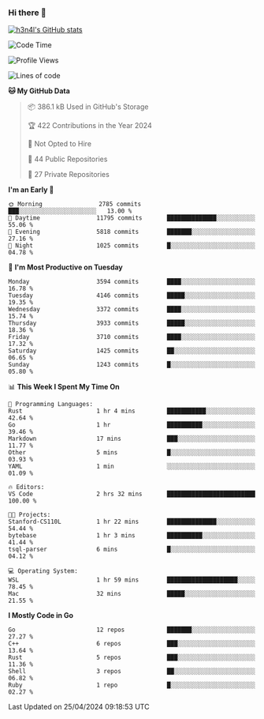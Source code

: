 ### Hi there 👋

[![h3n4l's GitHub stats](https://github-readme-stats.vercel.app/api?username=h3n4l&count_private=true&show_icons=true&theme=radical)](https://github.com/h3n4l/github-readme-stats)

<!--START_SECTION:waka-->
![Code Time](http://img.shields.io/badge/Code%20Time-1%2C866%20hrs%2044%20mins-blue)

![Profile Views](http://img.shields.io/badge/Profile%20Views-0-blue)

![Lines of code](https://img.shields.io/badge/From%20Hello%20World%20I%27ve%20Written-7.1%20million%20lines%20of%20code-blue)

**🐱 My GitHub Data** 

> 📦 386.1 kB Used in GitHub's Storage 
 > 
> 🏆 422 Contributions in the Year 2024
 > 
> 🚫 Not Opted to Hire
 > 
> 📜 44 Public Repositories 
 > 
> 🔑 27 Private Repositories 
 > 
**I'm an Early 🐤** 

```text
🌞 Morning                2785 commits        ███░░░░░░░░░░░░░░░░░░░░░░   13.00 % 
🌆 Daytime                11795 commits       ██████████████░░░░░░░░░░░   55.06 % 
🌃 Evening                5818 commits        ███████░░░░░░░░░░░░░░░░░░   27.16 % 
🌙 Night                  1025 commits        █░░░░░░░░░░░░░░░░░░░░░░░░   04.78 % 
```
📅 **I'm Most Productive on Tuesday** 

```text
Monday                   3594 commits        ████░░░░░░░░░░░░░░░░░░░░░   16.78 % 
Tuesday                  4146 commits        █████░░░░░░░░░░░░░░░░░░░░   19.35 % 
Wednesday                3372 commits        ████░░░░░░░░░░░░░░░░░░░░░   15.74 % 
Thursday                 3933 commits        █████░░░░░░░░░░░░░░░░░░░░   18.36 % 
Friday                   3710 commits        ████░░░░░░░░░░░░░░░░░░░░░   17.32 % 
Saturday                 1425 commits        ██░░░░░░░░░░░░░░░░░░░░░░░   06.65 % 
Sunday                   1243 commits        █░░░░░░░░░░░░░░░░░░░░░░░░   05.80 % 
```


📊 **This Week I Spent My Time On** 

```text
💬 Programming Languages: 
Rust                     1 hr 4 mins         ███████████░░░░░░░░░░░░░░   42.64 % 
Go                       1 hr                ██████████░░░░░░░░░░░░░░░   39.46 % 
Markdown                 17 mins             ███░░░░░░░░░░░░░░░░░░░░░░   11.77 % 
Other                    5 mins              █░░░░░░░░░░░░░░░░░░░░░░░░   03.93 % 
YAML                     1 min               ░░░░░░░░░░░░░░░░░░░░░░░░░   01.09 % 

🔥 Editors: 
VS Code                  2 hrs 32 mins       █████████████████████████   100.00 % 

🐱‍💻 Projects: 
Stanford-CS110L          1 hr 22 mins        ██████████████░░░░░░░░░░░   54.44 % 
bytebase                 1 hr 3 mins         ██████████░░░░░░░░░░░░░░░   41.44 % 
tsql-parser              6 mins              █░░░░░░░░░░░░░░░░░░░░░░░░   04.12 % 

💻 Operating System: 
WSL                      1 hr 59 mins        ████████████████████░░░░░   78.45 % 
Mac                      32 mins             █████░░░░░░░░░░░░░░░░░░░░   21.55 % 
```

**I Mostly Code in Go** 

```text
Go                       12 repos            ███████░░░░░░░░░░░░░░░░░░   27.27 % 
C++                      6 repos             ███░░░░░░░░░░░░░░░░░░░░░░   13.64 % 
Rust                     5 repos             ███░░░░░░░░░░░░░░░░░░░░░░   11.36 % 
Shell                    3 repos             ██░░░░░░░░░░░░░░░░░░░░░░░   06.82 % 
Ruby                     1 repo              █░░░░░░░░░░░░░░░░░░░░░░░░   02.27 % 
```




 Last Updated on 25/04/2024 09:18:53 UTC
<!--END_SECTION:waka-->

